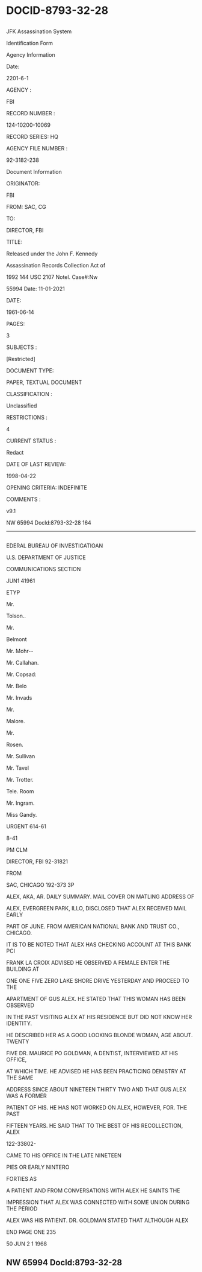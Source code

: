 # DOCID-8793-32-28

##
JFK Assassination System

Identification Form

Agency Information

Date:

2201-6-1

AGENCY :

FBI

RECORD NUMBER :

124-10200-10069

RECORD SERIES: HQ

AGENCY FILE NUMBER :

92-3182-238

Document Information

ORIGINATOR:

FBI

FROM: SAC, CG

TO:

DIRECTOR, FBI

TITLE:

Released under the John F. Kennedy

Assassination Records Collection Act of

1992 144 USC 2107 Notel. Case#:Nw

55994 Date: 11-01-2021

DATE:

1961-06-14

PAGES:

3

SUBJECTS :

[Restricted]

DOCUMENT TYPE:

PAPER, TEXTUAL DOCUMENT

CLASSIFICATION :

Unclassified

RESTRICTIONS :

4

CURRENT STATUS :

Redact

DATE OF LAST REVIEW:

1998-04-22

OPENING CRITERIA: INDEFINITE

COMMENTS :

v9.1

NW 65994 Docld:8793-32-28
164

---

##
EDERAL BUREAU OF INVESTIGATIOAN

U.S. DEPARTMENT OF JUSTICE

COMMUNICATIONS SECTION

JUN1 41961

ETYP

Mr.

Tolson..

Mr.

Belmont

Mr. Mohr--

Mr. Callahan.

Mr. Copsad:

Mr. Belo

Mr. Invads

Mr.

Malore.

Mr.

Rosen.

Mr. Sullivan

Mr. Tavel

Mr. Trotter.

Tele. Room

Mr. Ingram.

Miss Gandy.

URGENT 614-61

8-41

PM CLM

DIRECTOR, FBI 92-31821

FROM

SAC, CHICAGO 192-373 3P

ALEX, AKA, AR. DAILY SUMMARY. MAIL COVER ON MATLING ADDRESS OF

ALEX, EVERGREEN PARK, ILLO, DISCLOSED THAT ALEX RECEIVED MAIL EARLY

PART OF JUNE. FROM AMERICAN NATIONAL BANK AND TRUST CO., CHICAGO.

IT IS TO BE NOTED THAT ALEX HAS CHECKING ACCOUNT AT THIS BANK PCI

FRANK LA CROIX ADVISED HE OBSERVED A FEMALE ENTER THE BUILDING AT

ONE ONE FIVE ZERO LAKE SHORE DRIVE YESTERDAY AND PROCEED TO THE

APARTMENT OF GUS ALEX. HE STATED THAT THIS WOMAN HAS BEEN OBSERVED

IN THE PAST VISITING ALEX AT HIS RESIDENCE BUT DID NOT KNOW HER IDENTITY.

HE DESCRIBED HER AS A GOOD LOOKING BLONDE WOMAN, AGE ABOUT. TWENTY

FIVE DR. MAURICE PO GOLDMAN, A DENTIST, INTERVIEWED AT HIS OFFICE,

AT WHICH TIME. HE ADVISED HE HAS BEEN PRACTICING DENISTRY AT THE SAME

ADDRESS SINCE ABOUT NINETEEN THIRTY TWO AND THAT GUS ALEX WAS A FORMER

PATIENT OF HIS. HE HAS NOT WORKED ON ALEX, HOWEVER, FOR. THE PAST

FIFTEEN YEARS. HE SAID THAT TO THE BEST OF HIS RECOLLECTION, ALEX

122-33802-

CAME TO HIS OFFICE IN THE LATE NINETEEN

PIES OR EARLY NINTERO

FORTIES AS

A PATIENT AND FROM CONVERSATIONS WITH ALEX HE SAINTS THE

IMPRESSION THAT ALEX WAS CONNECTED WITH SOME UNION DURING THE PERIOD

ALEX WAS HIS PATIENT. DR. GOLDMAN STATED THAT ALTHOUGH ALEX

END PAGE ONE 235

50 JUN 2 1 1968

NW 65994 Docld:8793-32-28
---

